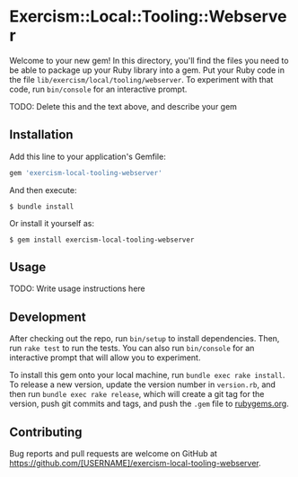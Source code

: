 # Exercism::Local::Tooling::Webserver

Welcome to your new gem! In this directory, you'll find the files you need to be able to package up your Ruby library into a gem. Put your Ruby code in the file `lib/exercism/local/tooling/webserver`. To experiment with that code, run `bin/console` for an interactive prompt.

TODO: Delete this and the text above, and describe your gem

## Installation

Add this line to your application's Gemfile:

```ruby
gem 'exercism-local-tooling-webserver'
```

And then execute:

    $ bundle install

Or install it yourself as:

    $ gem install exercism-local-tooling-webserver

## Usage

TODO: Write usage instructions here

## Development

After checking out the repo, run `bin/setup` to install dependencies. Then, run `rake test` to run the tests. You can also run `bin/console` for an interactive prompt that will allow you to experiment.

To install this gem onto your local machine, run `bundle exec rake install`. To release a new version, update the version number in `version.rb`, and then run `bundle exec rake release`, which will create a git tag for the version, push git commits and tags, and push the `.gem` file to [rubygems.org](https://rubygems.org).

## Contributing

Bug reports and pull requests are welcome on GitHub at https://github.com/[USERNAME]/exercism-local-tooling-webserver.

